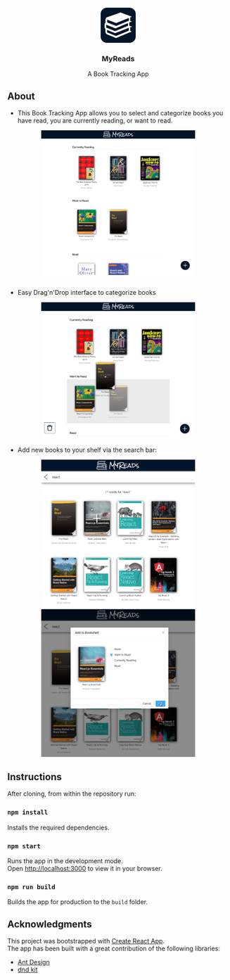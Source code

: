 <!-- PROJECT LOGO -->
<br />
<div align="center">
  <a href="https://github.com/felix-schroder/MyReads">
    <img src="public/pageIcon.png" alt="Logo" width="80" height="80">
  </a>

<h3 align="center">MyReads</h3>
  <p align="center">
    A Book Tracking App
    <br />
  </p>
</div>

## About
* This Book Tracking App allows you to select and categorize books you have read,
you are currently reading, or want to read.

<div align="center">
    <img src="src/assets/images/app-mainscreen.png" align="center" width="350" alt="screenshot of the app main screen">
</div><br />

* Easy Drag'n'Drop interface to categorize books<br/>
<div align="center">
    <img src="src/assets/images/drag-and-drop-example.png" width="350" alt="screenshot of the app drag and drop functionality">
</div>

* Add new books to your shelf via the search bar:
<div align="center" float="left" gr>
    <img src="src/assets/images/app-search1.png" width="350" alt="screenshot of the app search screen">
    <img src="src/assets/images/app-search2.png" width="350" alt="screenshot of the app search screen">
</div>

## Instructions
After cloning, from within the repository run:

### `npm install`
Installs the required dependencies.

### `npm start`
Runs the app in the development mode.\
Open [http://localhost:3000](http://localhost:3000) to view it in your browser.

### `npm run build`

Builds the app for production to the `build` folder.

## Acknowledgments
This project was bootstrapped with [Create React App](https://github.com/facebook/create-react-app).<br/>
The app has been built with a great contribution of the following libraries:
+ [Ant Design](https://ant.design/)
+ [dnd kit](https://github.com/clauderic/dnd-kit)